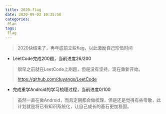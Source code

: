 ```yaml
---
title: 2020-flag
date: 2020-09-03 10:35:58
categories: 
 Plan
tags:
 Flag
---
```


> 2020快结束了，再年底前立些flag，以此激励自己珍惜时间



- LeetCode完成200题，当前进度26/200

> 很早之前就在LeetCode上刷题，但是没有坚持，现在重新开始。
>
> https://github.com/duyangs/LeetCode



- 完成重学Android的学习梳理过程，当前进度0/100

> 虽然一直在做Android，而且定期都会做梳理，但是还是觉得有些零散，此计划就是将已有知识系统化，让自己成长的基石更加稳固。

